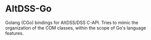 # AltDSS-Go
Golang (CGo) bindings for AltDSS/DSS C-API. Tries to mimic the organization of the COM classes, within the scope of Go's language features.
